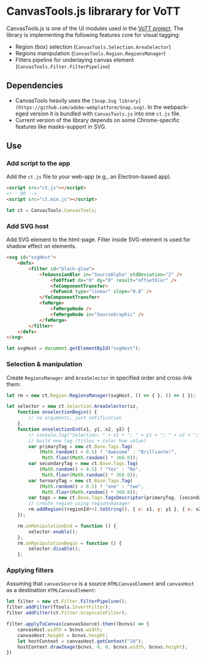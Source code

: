 # CanvasTools.js librarary for VoTT

CanvasTools.js is one of the UI modules used in the [VoTT project](https://github.com/Microsoft/VoTT/). The library is implementing the following features core for visual tagging:

* Region (box) selection (`CanvasTools.Selection.AreaSelector`)
* Regions manipulation (`CanvasTools.Region.RegionsManager`)
* Filters pipeline for underlaying canvas element (`CanvasTools.Filter.FilterPipeline`)

## Dependencies

* CanvasTools heavily uses the `[Snap.Svg library](https://github.com/adobe-webplatform/Snap.svg)`. In the webpack-eged version it is bundled with `CanvasTools.js` into one `ct.js` file.
* Current version of the library depends on some Chrome-specific features like masks-support in SVG.

## Use

### Add script to the app

Add the `ct.js` file to your web-app (e.g., an Electron-based app).

```html
<script src="ct.js"></script>
<!-- OR -->
<script src="ct.min.js"></script>

```

```js
let ct = CanvasTools.CanvasTools;
```

### Add SVG host

Add SVG element to the html-page. Filter inside SVG-element is used for shadow effect on elements.

```html
<svg id="svgHost">
    <defs>
        <filter id="black-glow">
            <feGaussianBlur in="SourceAlpha" stdDeviation="2" />
                <feOffset dx="0" dy="0" result="offsetblur" />
                <feComponentTransfer>
                <feFuncA type="linear" slope="0.8" />
            </feComponentTransfer>
            <feMerge>
                <feMergeNode />
                <feMergeNode in="SourceGraphic" />
            </feMerge>
        </filter>
    </defs>
</svg>
```

```js
let svgHost = document.getElementById("svgHost");
```

### Selection & manipulation

Create `RegionsManager` and `AreaSelector` in specified order and cross-link them:

```js
let rm = new ct.Region.RegionsManager(svgHost, () => { }, () => { });

let selector = new ct.Selection.AreaSelector(sz,
    function onselectionBegin() {
        // no arguments, just notification
    },
    function onselectionEnd(x1, y1, x2, y2) {
        // console.log("Selection: " + x1 + ": " + y1 + "; " + x2 + ": " + y2);
        // build new tag (titles + color hue value)
        var primaryTag = new ct.Base.Tags.Tag(
            (Math.random() > 0.5) ? "Awesome" : "Brilliante!",
             Math.floor(Math.random() * 360.0));
        var secondaryTag = new ct.Base.Tags.Tag(
            (Math.random() > 0.5) ? "Yes" : "No",
             Math.floor(Math.random() * 360.0));
        var ternaryTag = new ct.Base.Tags.Tag(
            (Math.random() > 0.5) ? "one" : "two",
             Math.floor(Math.random() * 360.0));
        var tags = new ct.Base.Tags.TagsDescriptor(primaryTag, [secondaryTag, ternaryTag]);
        // create region using regionsmanager
        rm.addRegion((regionId++).toString(), { x: x1, y: y1 }, { x: x2, y: y2 }, tags);
    });

    rm.onManipulationEnd = function () {
        selector.enable();
    };
    rm.onManipulationBegin = function () {
        selector.disable();
    };
```

### Applying filters

Assuming that `canvasSource` is a source `HTMLCanvasElement` and `canvasHost` as a destination `HTMLCanvasElement`:

```js
let filter = new ct.Filter.FilterPipeline();
filter.addFilter(ftools.InvertFilter);
filter.addFilter(ct.Filter.GrayscaleFilter);

filter.applyToCanvas(canvasSource).then((bcnvs) => {
    canvasHost.width = bcnvs.width;
    canvasHost.height = bcnvs.height;
    let hostContext = canvasHost.getContext("2d");
    hostContext.drawImage(bcnvs, 0, 0, bcnvs.width, bcnvs.height);
})
```